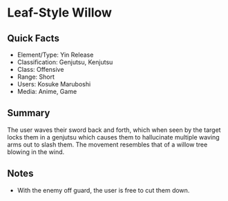 # Leaf-Style Willow

## Quick Facts
- Element/Type: Yin Release
- Classification: Genjutsu, Kenjutsu
- Class: Offensive
- Range: Short
- Users: Kosuke Maruboshi
- Media: Anime, Game

## Summary
The user waves their sword back and forth, which when seen by the target locks them in a genjutsu which causes them to hallucinate multiple waving arms out to slash them. The movement resembles that of a willow tree blowing in the wind.

## Notes
- With the enemy off guard, the user is free to cut them down.
